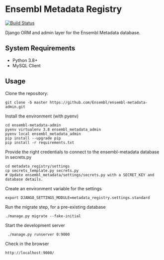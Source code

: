 # Ensembl Metadata Registry

[![Build Status](https://travis-ci.com/Ensembl/ensembl-metadata-admin.svg?branch=master)](https://travis-ci.com/Ensembl/ensembl-metadata-admin)

Django ORM and admin layer for the Ensembl Metadata database.

## System Requirements

- Python 3.8+
- MySQL Client

## Usage

Clone the repository:
```
git clone -b master https://github.com/Ensembl/ensembl-metadata-admin.git
```

Install the environment (with pyenv)

```
cd ensembl-metadata-admin
pyenv virtualenv 3.8 ensembl_metadata_admin
pyenv local ensembl_metadata_admin
pip install --upgrade pip
pip install -r requirements.txt
```

Provide the right credentials to connect to the ensembl-metadata database in secrets.py
```
cd metadata_registry/settings
cp secrets_template.py secrets.py
# Update ensembl_metadata/settings/secrets.py with a SECRET_KEY and database details.
```

Create an environment variable for the settings
```
export DJANGO_SETTINGS_MODULE=metadata_registry.settings.standard
```

Run the migrate step, for a pre-existing database
```
./manage.py migrate --fake-initial
```

Start the development server
```
 ./manage.py runserver 0:9000
```

Check in the browser
```
http://localhost:9000/
```
